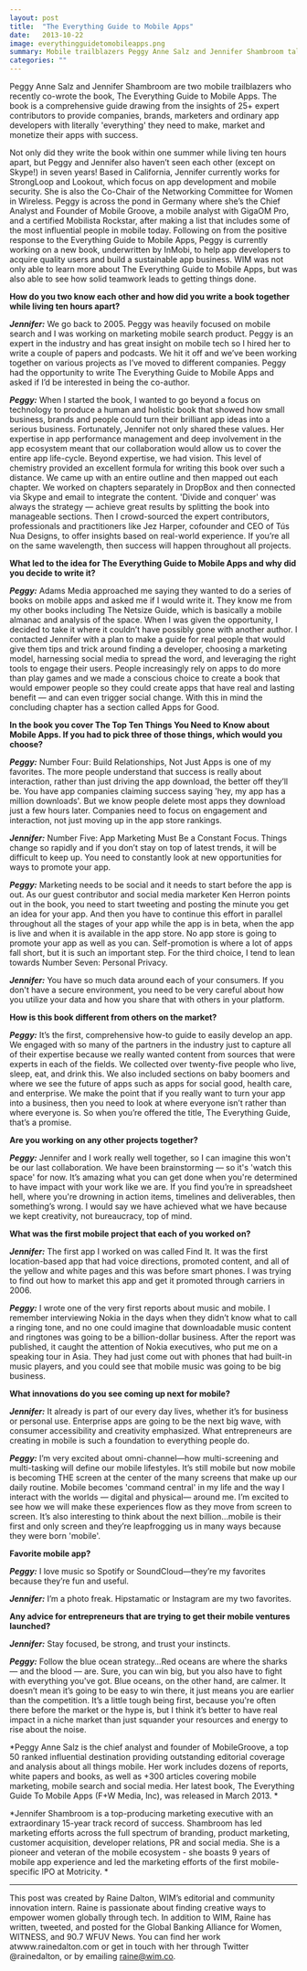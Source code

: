 ```yaml
---
layout: post
title:  "The Everything Guide to Mobile Apps"
date:   2013-10-22
image: everythingguidetomobileapps.png
summary: Mobile trailblazers Peggy Anne Salz and Jennifer Shambroom talk about their new guide to sucessfully making, marketing, and monetizing apps
categories: ""
---
```


Peggy Anne Salz and Jennifer Shambroom are two mobile trailblazers who recently co-wrote the book, The Everything Guide to Mobile Apps. The book is a comprehensive guide drawing from the insights of 25+ expert contributors to provide companies, brands, marketers and ordinary app developers with literally 'everything' they need to make, market and monetize their apps with success.

Not only did they write the book within one summer while living ten hours apart, but Peggy and Jennifer also haven’t seen each other (except on Skype!) in seven years! Based in California, Jennifer currently works for StrongLoop and Lookout, which focus on app development and mobile security. She is also the Co-Chair of the Networking Committee for Women in Wireless. Peggy is across the pond in Germany where she’s the Chief Analyst and Founder of Mobile Groove, a mobile analyst with GigaOM Pro, and a certified Mobilista Rockstar, after making a list that includes some of the most influential people in mobile today. Following on from the positive response to the Everything Guide to Mobile Apps, Peggy is currently working on a new book, underwritten by InMobi, to help app developers to acquire quality users and build a sustainable app business. WIM was not only able to learn more about The Everything Guide to Mobile Apps, but was also able to see how solid teamwork leads to getting things done.



**How do you two know each other and how did you write a book together while living ten hours apart?**



__*Jennifer:*__ We go back to 2005. Peggy was heavily focused on mobile search and I was working on marketing mobile search product. Peggy is an expert in the industry and has great insight on mobile tech so I hired her to write a couple of papers and podcasts. We hit it off and we’ve been working together on various projects as I’ve moved to different companies. Peggy had the opportunity to write The Everything Guide to Mobile Apps and asked if I’d be interested in being the co-author.



__*Peggy:*__ When I started the book, I wanted to go beyond a focus on technology to produce a human and holistic book that showed how small business, brands and people could turn their brilliant app ideas into a serious business. Fortunately, Jennifer not only shared these values. Her expertise in app performance management and deep involvement in the app ecosystem meant that our collaboration would allow us to cover the entire app life-cycle. Beyond expertise, we had vision. This level of chemistry provided an excellent formula for writing this book over such a distance. We came up with an entire outline and then mapped out each chapter. We worked on chapters separately in DropBox and then connected via Skype and email to integrate the content. 'Divide and conquer' was always the strategy — achieve great results by splitting the book into manageable sections. Then I crowd-sourced the expert contributors, professionals and practitioners like Jez Harper, cofounder and CEO of Tús Nua Designs, to offer insights based on real-world experience. If you’re all on the same wavelength, then success will happen throughout all projects.



**What led to the idea for The Everything Guide to Mobile Apps and why did you decide to write it?**



__*Peggy:*__ Adams Media approached me saying they wanted to do a series of books on mobile apps and asked me if I would write it. They know me from my other books including The Netsize Guide, which is basically a mobile almanac and analysis of the space. When I was given the opportunity, I decided to take it where it couldn’t have possibly gone with another author. I contacted Jennifer with a plan to make a guide for real people that would give them tips and trick around finding a developer, choosing a marketing model, harnessing social media to spread the word, and leveraging the right tools to engage their users. People increasingly rely on apps to do more than play games and we made a conscious choice to create a book that would empower people so they could create apps that have real and lasting benefit — and can even trigger social change. With this in mind the concluding chapter has a section called Apps for Good.



**In the book you cover The Top Ten Things You Need to Know about Mobile Apps. If you had to pick three of those things, which would you choose?**



__*Peggy:*__ Number Four: Build Relationships, Not Just Apps is one of my favorites. The more people understand that success is really about interaction, rather than just driving the app download, the better off they’ll be. You have app companies claiming success saying 'hey, my app has a million downloads'. But we know people delete most apps they download just a few hours later. Companies need to focus on engagement and interaction, not just moving up in the app store rankings.



__*Jennifer:*__ Number Five: App Marketing Must Be a Constant Focus. Things change so rapidly and if you don’t stay on top of latest trends, it will be difficult to keep up. You need to constantly look at new opportunities for ways to promote your app.



__*Peggy:*__ Marketing needs to be social and it needs to start before the app is out. As our guest contributor and social media marketer Ken Herron points out in the book, you need to start tweeting and posting the minute you get an idea for your app. And then you have to continue this effort in parallel throughout all the stages of your app while the app is in beta, when the app is live and when it is available in the app store. No app store is going to promote your app as well as you can. Self-promotion is where a lot of apps fall short, but it is such an important step. For the third choice, I tend to lean towards Number Seven: Personal Privacy.



__*Jennifer:*__ You have so much data around each of your consumers. If you don't have a secure environment, you need to be very careful about how you utilize your data and how you share that with others in your platform.



**How is this book different from others on the market?**



__*Peggy:*__ It’s the first, comprehensive how-to guide to easily develop an app. We engaged with so many of the partners in the industry just to capture all of their expertise because we really wanted content from sources that were experts in each of the fields. We collected over twenty-five people who live, sleep, eat, and drink this. We also included sections on baby boomers and where we see the future of apps such as apps for social good, health care, and enterprise. We make the point that if you really want to turn your app into a business, then you need to look at where everyone isn’t rather than where everyone is. So when you’re offered the title, The Everything Guide, that’s a promise.



**Are you working on any other projects together?**



__*Peggy:*__ Jennifer and I work really well together, so I can imagine this won't be our last collaboration. We have been brainstorming — so it's 'watch this space' for now. It’s amazing what you can get done when you're determined to have impact with your work like we are. If you find you’re in spreadsheet hell, where you're drowning in action items, timelines and deliverables, then something’s wrong. I would say we have achieved what we have because we kept creativity, not bureaucracy, top of mind.



**What was the first mobile project that each of you worked on?**



__*Jennifer:*__ The first app I worked on was called Find It. It was the first location-based app that had voice directions, promoted content, and all of the yellow and white pages and this was before smart phones. I was trying to find out how to market this app and get it promoted through carriers in 2006.



__*Peggy:*__ I wrote one of the very first reports about music and mobile. I remember interviewing Nokia in the days when they didn’t know what to call a ringing tone, and no one could imagine that downloadable music content and ringtones was going to be a billion-dollar business. After the report was published, it caught the attention of Nokia executives, who put me on a speaking tour in Asia. They had just come out with phones that had built-in music players, and you could see that mobile music was going to be big business.



**What innovations do you see coming up next for mobile?**



__*Jennifer:*__ It already is part of our every day lives, whether it’s for business or personal use. Enterprise apps are going to be the next big wave, with consumer accessibility and creativity emphasized. What entrepreneurs are creating in mobile is such a foundation to everything people do.



__*Peggy:*__ I’m very excited about omni-channel—how multi-screening and  multi-tasking will define our mobile lifestyles. It’s still mobile but now mobile is becoming THE screen at the center of the many screens that make up our daily routine. Mobile becomes 'command central' in my life and the way I interact with the worlds — digital and physical— around me. I’m excited to see how we will make these experiences flow as they move from screen to screen. It’s also interesting to think about the next billion…mobile is their first and only screen and they’re leapfrogging us in many ways because they were born 'mobile'.



**Favorite mobile app?**



__*Peggy:*__ I love music so Spotify or SoundCloud—they’re my favorites because they’re fun and useful.



__*Jennifer:*__ I’m a photo freak. Hipstamatic or Instagram are my two favorites.



**Any advice for entrepreneurs that are trying to get their mobile ventures launched?**



__*Jennifer:*__ Stay focused, be strong, and trust your instincts.

__*Peggy:*__ Follow the blue ocean strategy…Red oceans are where the sharks — and the blood — are. Sure, you can win big, but you also have to fight with everything you've got. Blue oceans, on the other hand, are calmer. It doesn’t mean it’s going to be easy to win there, it just means you are earlier than the competition. It’s a little tough being first, because you're often there before the market or the hype is, but I think it’s better to have real impact in a niche market than just squander your resources and energy to rise about the noise.

*Peggy Anne Salz is the chief analyst and founder of MobileGroove, a top 50 ranked influential destination providing outstanding editorial coverage and analysis about all things mobile. Her work includes dozens of reports, white papers and books, as well as +300 articles covering mobile marketing, mobile search and social media. Her latest book, The Everything Guide To Mobile Apps (F+W Media, Inc), was released in March 2013.
*

*Jennifer Shambroom is a top-producing marketing executive with an extraordinary 15-year track record of success. Shambroom has led marketing efforts across the full spectrum of branding, product marketing, customer acquisition, developer relations, PR and social media. She is a pioneer and veteran of the mobile ecosystem - she boasts 9 years of mobile app experience and led the marketing efforts of the first mobile-specific IPO at Motricity. *


______________________

This post was created by Raine Dalton, WIM’s editorial and community innovation intern. Raine is passionate about finding creative ways to empower women globally through tech. In addition to WIM, Raine has written, tweeted, and posted for the Global Banking Alliance for Women, WITNESS, and 90.7 WFUV News. You can find her work atwww.rainedalton.com or get in touch with her through Twitter @rainedalton, or by emailing raine@wim.co.



